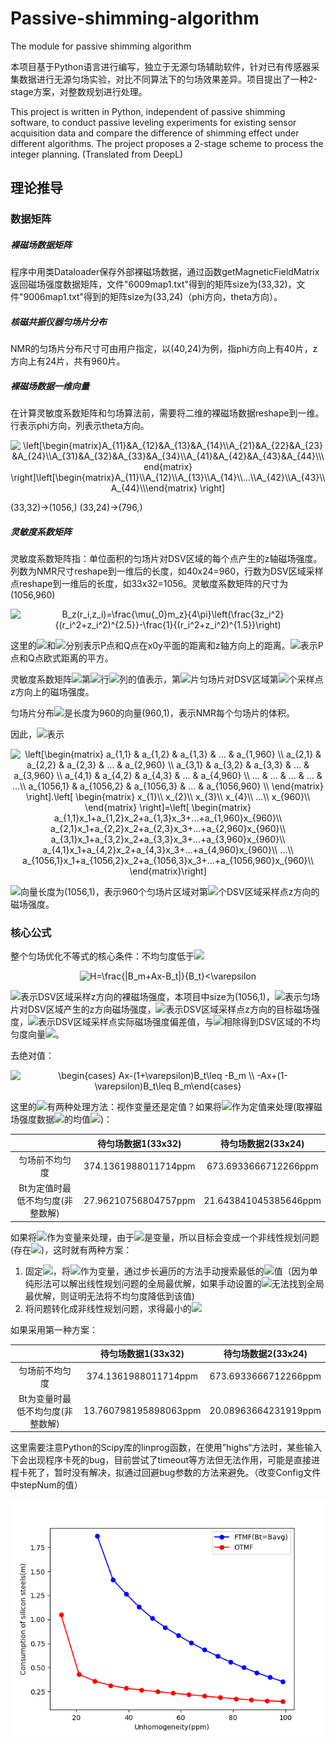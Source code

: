 # Passive-shimming-algorithm
The module for passive shimming algorithm

本项目基于Python语言进行编写，独立于无源匀场辅助软件，针对已有传感器采集数据进行无源匀场实验，对比不同算法下的匀场效果差异。项目提出了一种2-stage方案，对整数规划进行处理。

This project is written in Python, independent of passive shimming software, to conduct passive leveling experiments for existing sensor acquisition data and compare the difference of shimming effect under different algorithms. The project proposes a 2-stage scheme to process the integer planning. (Translated from DeepL)



## 理论推导

### 数据矩阵

##### 裸磁场数据矩阵

程序中用类Dataloader保存外部裸磁场数据，通过函数getMagneticFieldMatrix返回磁场强度数据矩阵，文件"6009map1.txt"得到的矩阵size为(33,32)，文件"9006map1.txt"得到的矩阵size为(33,24)（phi方向，theta方向）。



##### 核磁共振仪器匀场片分布

NMR的匀场片分布尺寸可由用户指定，以(40,24)为例，指phi方向上有40片，z方向上有24片，共有960片。



##### 裸磁场数据一维向量

在计算灵敏度系数矩阵和匀场算法前，需要将二维的裸磁场数据reshape到一维。行表示phi方向，列表示theta方向。

<div align=center>
<img src="https://latex.codecogs.com/svg.image?\left[\begin{matrix}A_{11}&A_{12}&A_{13}&A_{14}\\A_{21}&A_{22}&A_{23}&A_{24}\\A_{31}&A_{32}&A_{33}&A_{34}\\A_{41}&A_{42}&A_{43}&A_{44}\\\end{matrix}&space;\right]\left[\begin{matrix}A_{11}\\A_{12}\\A_{13}\\A_{14}\\...\\A_{42}\\A_{43}\\A_{44}\\\end{matrix}&space;\right]&space;" title="\left[\begin{matrix}A_{11}&A_{12}&A_{13}&A_{14}\\A_{21}&A_{22}&A_{23}&A_{24}\\A_{31}&A_{32}&A_{33}&A_{34}\\A_{41}&A_{42}&A_{43}&A_{44}\\\end{matrix} \right]\left[\begin{matrix}A_{11}\\A_{12}\\A_{13}\\A_{14}\\...\\A_{42}\\A_{43}\\A_{44}\\\end{matrix} \right] " />
</div>


(33,32)->(1056,)  (33,24)->(796,)



##### 灵敏度系数矩阵

灵敏度系数矩阵指：单位面积的匀场片对DSV区域的每个点产生的z轴磁场强度。列数为NMR尺寸reshape到一维后的长度，如40x24=960，行数为DSV区域采样点reshape到一维后的长度，如33x32=1056。灵敏度系数矩阵的尺寸为(1056,960)

<div align=center>
  <img src="https://latex.codecogs.com/svg.image?B_z(r_i,z_i)=\frac{\mu{_0}m_z}{4\pi}\left(\frac{3z_i^2}{(r_i^2&plus;z_i^2)^{2.5}}-\frac{1}{(r_i^2&plus;z_i^2)^{1.5}}\right)" title="B_z(r_i,z_i)=\frac{\mu{_0}m_z}{4\pi}\left(\frac{3z_i^2}{(r_i^2+z_i^2)^{2.5}}-\frac{1}{(r_i^2+z_i^2)^{1.5}}\right)" />
</div>

这里的![](https://latex.codecogs.com/svg.image?r_i)和![](https://latex.codecogs.com/svg.image?z_i)分别表示P点和Q点在x0y平面的距离和z轴方向上的距离。![](https://latex.codecogs.com/svg.image?r_i^2+z_i^2)表示P点和Q点欧式距离的平方。

灵敏度系数矩阵![](https://latex.codecogs.com/svg.image?A)第![](https://latex.codecogs.com/svg.image?i)行![](https://latex.codecogs.com/svg.image?j)列的值表示，第![](https://latex.codecogs.com/svg.image?j)片匀场片对DSV区域第![](https://latex.codecogs.com/svg.image?i)个采样点z方向上的磁场强度。

匀场片分布![](https://latex.codecogs.com/svg.image?x)是长度为960的向量(960,1)，表示NMR每个匀场片的体积。

因此，![](https://latex.codecogs.com/svg.image?Ax)表示

<div align=center>
<img src="https://latex.codecogs.com/svg.image?\left[\begin{matrix}&space;&space;a_{1,1}&space;&&space;a_{1,2}&space;&&space;a_{1,3}&space;&&space;...&space;&&space;a_{1,960}&space;\\&space;&space;a_{2,1}&space;&&space;a_{2,2}&space;&&space;a_{2,3}&space;&&space;...&space;&&space;a_{2,960}&space;\\&space;&space;a_{3,1}&space;&&space;a_{3,2}&space;&&space;a_{3,3}&space;&&space;...&space;&&space;a_{3,960}&space;\\&space;&space;a_{4,1}&space;&&space;a_{4,2}&space;&&space;a_{4,3}&space;&&space;...&space;&&space;a_{4,960}&space;\\&space;&space;...&space;&&space;...&space;&&space;...&space;&&space;...&space;&&space;...\\&space;&space;a_{1056,1}&space;&&space;a_{1056,2}&space;&&space;a_{1056,3}&space;&&space;...&space;&&space;a_{1056,960}&space;\\&space;\end{matrix}&space;\right].\left[&space;\begin{matrix}&space;&space;x_{1}\\&space;&space;x_{2}\\&space;&space;x_{3}\\&space;&space;x_{4}\\&space;&space;...\\&space;&space;x_{960}\\&space;\end{matrix}&space;\right]=\left[&space;\begin{matrix}&space;&space;a_{1,1}x_1&plus;a_{1,2}x_2&plus;a_{1,3}x_3&plus;...&plus;a_{1,960}x_{960}\\&space;&space;a_{2,1}x_1&plus;a_{2,2}x_2&plus;a_{2,3}x_3&plus;...&plus;a_{2,960}x_{960}\\&space;&space;a_{3,1}x_1&plus;a_{3,2}x_2&plus;a_{3,3}x_3&plus;...&plus;a_{3,960}x_{960}\\&space;&space;a_{4,1}x_1&plus;a_{4,2}x_2&plus;a_{4,3}x_3&plus;...&plus;a_{4,960}x_{960}\\&space;&space;...\\&space;&space;a_{1056,1}x_1&plus;a_{1056,2}x_2&plus;a_{1056,3}x_3&plus;...&plus;a_{1056,960}x_{960}\\&space;\end{matrix}\right]" title="\left[\begin{matrix} a_{1,1} & a_{1,2} & a_{1,3} & ... & a_{1,960} \\ a_{2,1} & a_{2,2} & a_{2,3} & ... & a_{2,960} \\ a_{3,1} & a_{3,2} & a_{3,3} & ... & a_{3,960} \\ a_{4,1} & a_{4,2} & a_{4,3} & ... & a_{4,960} \\ ... & ... & ... & ... & ...\\ a_{1056,1} & a_{1056,2} & a_{1056,3} & ... & a_{1056,960} \\ \end{matrix} \right].\left[ \begin{matrix} x_{1}\\ x_{2}\\ x_{3}\\ x_{4}\\ ...\\ x_{960}\\ \end{matrix} \right]=\left[ \begin{matrix} a_{1,1}x_1+a_{1,2}x_2+a_{1,3}x_3+...+a_{1,960}x_{960}\\ a_{2,1}x_1+a_{2,2}x_2+a_{2,3}x_3+...+a_{2,960}x_{960}\\ a_{3,1}x_1+a_{3,2}x_2+a_{3,3}x_3+...+a_{3,960}x_{960}\\ a_{4,1}x_1+a_{4,2}x_2+a_{4,3}x_3+...+a_{4,960}x_{960}\\ ...\\ a_{1056,1}x_1+a_{1056,2}x_2+a_{1056,3}x_3+...+a_{1056,960}x_{960}\\ \end{matrix}\right]" />
</div>

![](https://latex.codecogs.com/svg.image?Ax)向量长度为(1056,1)，表示960个匀场片区域对第![](https://latex.codecogs.com/svg.image?i)个DSV区域采样点z方向的磁场强度。



### 核心公式

整个匀场优化不等式的核心条件：不均匀度低于![](https://latex.codecogs.com/svg.image?\varepsilon)

<div align=center>
  <img src="https://latex.codecogs.com/svg.image?H=\frac{|B_m&plus;Ax-B_t|}{B_t}<\varepsilon" title="H=\frac{|B_m+Ax-B_t|}{B_t}<\varepsilon" />
</div>

![](https://latex.codecogs.com/svg.image?B_m)表示DSV区域采样z方向的裸磁场强度，本项目中size为(1056,1)，![](https://latex.codecogs.com/svg.image?Ax)表示匀场片对DSV区域产生的z方向磁场强度，![](https://latex.codecogs.com/svg.image?B_t)表示DSV区域采样点z方向的目标磁场强度，![](https://latex.codecogs.com/svg.image?|B_m+Ax-B_t|)表示DSV区域采样点实际磁场强度偏差值，与![](https://latex.codecogs.com/svg.image?B_t)相除得到DSV区域的不均匀度向量![](https://latex.codecogs.com/svg.image?H)。

去绝对值：

<div align=center>
  <img src="https://latex.codecogs.com/svg.image?\begin{cases}&space;Ax-(1&plus;\varepsilon)B_t\leq&space;-B_m&space;\\&space;-Ax&plus;(1-\varepsilon)B_t\leq&space;B_m\end{cases}" title="\begin{cases} Ax-(1+\varepsilon)B_t\leq -B_m \\ -Ax+(1-\varepsilon)B_t\leq B_m\end{cases}" />
</div>

这里的![](https://latex.codecogs.com/svg.image?B_t)有两种处理方法：视作变量还是定值？如果将![](https://latex.codecogs.com/svg.image?B_t)作为定值来处理(取裸磁场强度数据![](https://latex.codecogs.com/svg.image?B_m)的均值![](https://latex.codecogs.com/svg.image?B_{avg}))：

|                                  |  待匀场数据1(33x32)  |  待匀场数据2(33x24)   |
| :------------------------------: | :------------------: | :-------------------: |
|          匀场前不均匀度          | 374.1361988011714ppm | 673.6933666712266ppm  |
| Bt为定值时最低不均匀度(非整数解) | 27.96210756804757ppm | 21.643841045385646ppm |

如果将![](https://latex.codecogs.com/svg.image?B_t)作为变量来处理，由于![](https://latex.codecogs.com/svg.image?\varepsilon)是变量，所以目标会变成一个非线性规划问题(存在![](https://latex.codecogs.com/svg.image?\varepsilon{B_t}))，这时就有两种方案：

1. 固定![](https://latex.codecogs.com/svg.image?\varepsilon)，将![](https://latex.codecogs.com/svg.image?B_t)作为变量，通过步长遍历的方法手动搜索最低的![](https://latex.codecogs.com/svg.image?\varepsilon)值（因为单纯形法可以解出线性规划问题的全局最优解，如果手动设置的![](https://latex.codecogs.com/svg.image?\varepsilon)无法找到全局最优解，则证明无法将不均匀度降低到该值)
2. 将问题转化成非线性规划问题，求得最小的![](https://latex.codecogs.com/svg.image?\varepsilon)



如果采用第一种方案：

|                                  |  待匀场数据1(33x32)   |  待匀场数据2(33x24)  |
| :------------------------------: | :-------------------: | :------------------: |
|          匀场前不均匀度          | 374.1361988011714ppm  | 673.6933666712266ppm |
| Bt为变量时最低不均匀度(非整数解) | 13.760798195898063ppm | 20.08963664231919ppm |

这里需要注意Python的Scipy库的linprog函数，在使用”highs“方法时，某些输入下会出现程序卡死的bug，目前尝试了timeout等方法但无法作用，可能是直接进程卡死了，暂时没有解决，拟通过回避bug参数的方法来避免。（改变Config文件中stepNum的值）



<div>
  <img src="https://github.com/YueZhangX/Passive-shimming-algorithm/blob/main/resources/ImageFiles/6009map1_hom%26x_linear.png" title="pic1"/>
</div>









